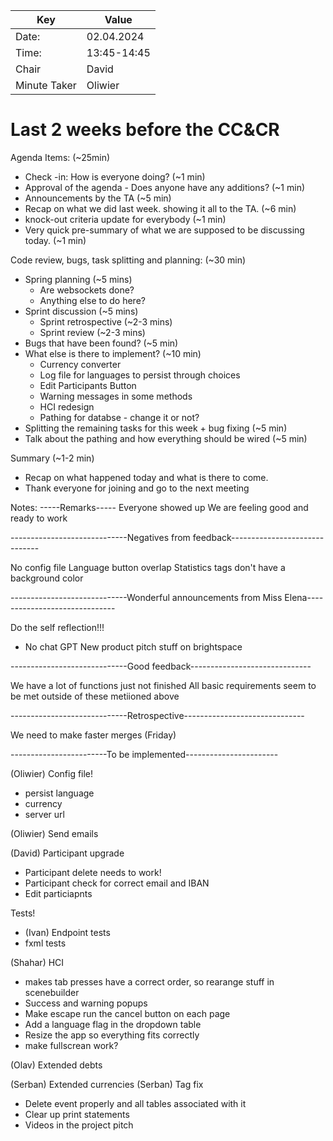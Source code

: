 | Key          | Value       |
|--------------|-------------|
| Date:        | 02.04.2024  |
| Time:        | 13:45-14:45 |
| Chair        | David       |
| Minute Taker | Oliwier     |

<h1>Last 2 weeks before the CC&CR</h1>

Agenda Items: (~25min)
- Check -in: How is everyone doing? (~1 min)
- Approval of the agenda - Does anyone have any additions? (~1 min)
- Announcements by the TA (~5 min)
- Recap on what we did last week. showing it all to the TA. (~6 min)
- knock-out criteria update for everybody (~1 min)
- Very quick pre-summary of what we are supposed to be discussing today. (~1 min)

Code review, bugs, task splitting and planning: (~30 min)
- Spring planning (~5 mins)
    - Are websockets done?
    - Anything else to do here?
- Sprint discussion (~5 mins)
    - Sprint retrospective (~2-3 mins)
    - Sprint review (~2-3 mins)
- Bugs that have been found? (~5 min)
- What else is there to implement? (~10 min)
    - Currency converter
    - Log file for languages to persist through choices
    - Edit Participants Button
    - Warning messages in some methods
    - HCI redesign
    - Pathing for databse - change it or not? 
- Splitting the remaining tasks for this week + bug fixing (~5 min)
- Talk about the pathing and how everything should be wired (~5 min)

Summary (~1-2 min)
- Recap on what happened today and what is there to come.
- Thank everyone for joining and go to the next meeting


Notes:
-----Remarks-----
Everyone showed up
We are feeling good and ready to work

-----------------------------Negatives from feedback------------------------------

No config file
Language button overlap
Statistics tags don't have a background color

-----------------------------Wonderful announcements from Miss Elena------------------------------

Do the self reflection!!!
- No chat GPT
New product pitch stuff on brightspace

-----------------------------Good feedback------------------------------

We have a lot of functions just not finished
All basic requirements seem to be met outside of these metiioned above

-----------------------------Retrospective------------------------------

We need to make faster merges (Friday)

------------------------To be implemented-----------------------

(Oliwier) Config file!
- persist language
- currency
- server url

(Oliwier) Send emails

(David) Participant upgrade
- Participant delete needs to work!
- Participant check for correct email and IBAN
- Edit particiapnts

Tests!
- (Ivan) Endpoint tests
- fxml tests

(Shahar) HCI 
- makes tab presses have a correct order, so rearange stuff in scenebuilder
- Success and warning popups
- Make escape run the cancel button on each page
- Add a language flag in the dropdown table
- Resize the app so everything fits correctly
- make fullscrean work?

(Olav) Extended debts

(Serban) Extended currencies
(Serban) Tag fix

- Delete event properly and all tables associated with it
- Clear up print statements
- Videos in the project pitch